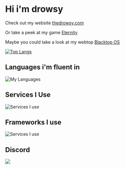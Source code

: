 # Hi i'm drowsy
Check out my website [thedrowsy.com](https://thedrowsy.com)

Or take a peek at my game [Eternity](https://github.com/bcat1023/Eternity)

Maybe you could take a look at my webtop [Blacktop OS](https://github.com/bcat1023/blacktop-os)

[![Top Langs](https://github-readme-stats.vercel.app/api/top-langs/?username=anuraghazra&theme=dark)](https://github.com/anuraghazra/github-readme-stats)

## Languages i'm fluent in
![My Languages](https://skillicons.dev/icons?i=js,html,css,c,cpp,dotnet,nodejs,py)
## Services I Use
![Services I use](https://skillicons.dev/icons?i=netlify,git,cloudflare)
## Frameworks I use
![Services I use](https://skillicons.dev/icons?i=express)
## Discord
![](https://dcbadge.vercel.app/api/shield/717523777432584202?theme=discord-inverted)
